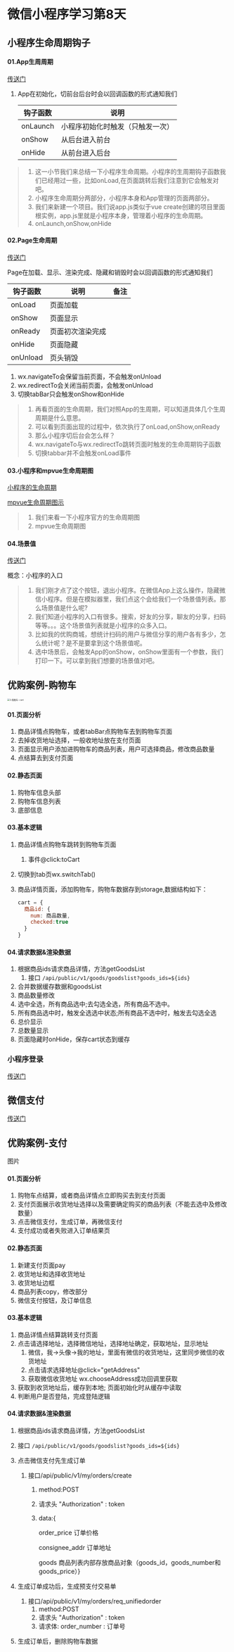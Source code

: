 # 微信小程序学习第8天

## 小程序生命周期钩子

#### 01.App生周周期

[传送门](https://developers.weixin.qq.com/miniprogram/dev/reference/api/App.html)

1. App在初始化，切前台后台时会以回调函数的形式通知我们

   | 钩子函数 | 说明                             |
   | -------- | -------------------------------- |
   | onLaunch | 小程序初始化时触发（只触发一次） |
   | onShow   | 从后台进入前台                   |
   | onHide   | 从前台进入后台                   |

>1. 这一小节我们来总结一下小程序生命周期。小程序的生周期钩子函数我们已经用过一些，比如onLoad,在页面跳转后我们注意到它会触发对吧。
>2. 小程序生命周期分两部分，小程序本身和App管理的页面两部分。
>3. 我们来新建一个项目。我们说app.js类似于vue create创建的项目里面根实例，app.js里就是小程序本身，管理着小程序的生命周期。
>4. onLaunch,onShow,onHide



#### 02.Page生命周期

[传送门](https://developers.weixin.qq.com/miniprogram/dev/framework/app-service/page-life-cycle.html)

Page在加载、显示、渲染完成、隐藏和销毁时会以回调函数的形式通知我们

| 钩子函数 | 说明             | 备注 |
| -------- | ---------------- | ---- |
| onLoad   | 页面加载         |      |
| onShow   | 页面显示         |      |
| onReady  | 页面初次渲染完成 |      |
| onHide   | 页面隐藏         |      |
| onUnload | 页头销毁         |      |

1. wx.navigateTo会保留当前页面，不会触发onUnload
2. wx.redirectTo会关闭当前页面，会触发onUnload
3. 切换tabBar只会触发onShow和onHide

> 1. 再看页面的生命周期，我们对照App的生周期，可以知道具体几个生周周期是什么意思。
> 2. 可以看到页面出现的过程中，依次执行了onLoad,onShow,onReady
> 3. 那么小程序切后台会怎么样？
> 4. wx.navigateTo与wx.redirectTo跳转页面时触发的生命周期钩子函数
> 5. 切换tabbar并不会触发onLoad事件

#### 03.小程序和mpvue生命周期图

[小程序的生命周期](https://developers.weixin.qq.com/miniprogram/dev/framework/app-service/page-life-cycle.html)

[mpvue生命周期图示](http://mpvue.com/mpvue/#%E7%94%9F%E5%91%BD%E5%91%A8%E6%9C%9F%E5%9B%BE%E7%A4%BA)

> 1. 我们来看一下小程序官方的生命周期图
> 2. mpvue生命周期图

#### 04.场景值

[传送门](https://developers.weixin.qq.com/miniprogram/dev/reference/scene-list.html)

概念：小程序的入口

> 1. 我们刚才点了这个按钮，退出小程序。在微信App上这么操作，隐藏微信小程序。但是在模拟器里，我们点这个会给我们一个场景值列表。那么场景值是什么呢?
> 2. 我们知道小程序的入口有很多。搜索，好友的分享，聊友的分享，扫码等等。。。这个场景值列表就是小程序的众多入口。
> 3. 比如我的优购商城，想统计扫码的用户与微信分享的用户各有多少，怎么统计呢？是不是要拿到这个场景值呢。
> 4. 选中场景后，会触发App的onShow，onShow里面有一个参数，我们打印一下。可以拿到我们想要的场景值对吧。



## 优购案例-购物车

<img src="C:\Users\panliang\Desktop\learnmp\day08\01-教学资料\微信小程序08-备课.assets\3-购物车--cart.PNG" alt="3-购物车--cart" style="zoom:33%;" />

#### 01.页面分析

1. 商品详情点购物车，或者tabBar点购物车去到购物车页面
2. 去掉收货地址选择，一般收地址放在支付页面
3. 页面显示用户添加进购物车的商品列表，用户可选择商品，修改商品数量
4. 点结算去到支付页面

#### 02.静态页面

1. 购物车信息头部
2. 购物车信息列表
3. 底部信息

#### 03.基本逻辑

1. 商品详情点购物车跳转到购物车页面

   1. 事件@click:toCart
   
2. 切换到tab页wx.switchTab()
   
2. 商品详情页面，添加购物车，购物车数据存到storage,数据结构如下：
   
      ```js
      cart = {
        商品id: {
          num: 商品数量,
          checked:true
        }
      }
      ```

#### 04.请求数据&渲染数据

1. 根据商品ids请求商品详情，方法getGoodsList
   1. 接口 `/api/public/v1/goods/goodslist?goods_ids=${ids}`
2. 合并数据缓存数据和goodsList
3. 商品数量修改
4. 选中全选，所有商品选中;去勾选全选，所有商品不选中。
5. 所有商品选中时，触发全选选中状态;所有商品不选中时，触发去勾选全选
6. 总价显示
7. 总数量显示
8. 页面隐藏时onHide，保存cart状态到缓存



### 小程序登录

[传送门](https://developers.weixin.qq.com/miniprogram/dev/framework/open-ability/login.html)

>
>
>

## 微信支付

[传送门](https://developers.weixin.qq.com/miniprogram/dev/devtools/different.html#%E5%BE%AE%E4%BF%A1%E6%94%AF%E4%BB%98)



## 优购案例-支付

图片

#### 01.页面分析

1. 购物车点结算，或者商品详情点立即购买去到支付页面
2. 支付页面展示收货地址选择以及需要确定购买的商品列表（不能去选中及修改数量）
3. 点击微信支付，生成订单，再微信支付
4. 支付成功或者失败进入订单结果页

#### 02.静态页面

1. 新建支付页面pay
2. 收货地址和选择收货地址
3. 收货地址边框
4. 商品列表copy，修改部分
5. 微信支付按钮，及订单信息

#### 03.基本逻辑

1. 商品详情点结算跳转支付页面
2. 点击请选择地址，选择微信地址，选择地址确定，获取地址，显示地址
   1. 微信，我->头像->我的地址，里面有微信的收货地址，这里同步微信的收货地址
   2. 点击请求选择地址@click="getAddress"
   3. 获取微信收货地址 wx.chooseAddress成功回调里获取
3.  获取到收货地址后，缓存到本地; 页面初始化时从缓存中读取
4. 判断用户是否登陆，完成登陆逻辑

#### 04.请求数据&渲染数据

1. 根据商品ids请求商品详情，方法getGoodsList
   
1. 接口 `/api/public/v1/goods/goodslist?goods_ids=${ids}`
   
2. 点击微信支付先生成订单

   1. 接口/api/public/v1/my/orders/create

      1. method:POST

      2. 请求头 "Authorization" : token

      3. data:{

         order_price 订单价格

         consignee_addr 订单地址

         goods 商品列表内部存放商品对象（goods_id，goods_number和goods_price）}

3. 生成订单成功后，生成预支付交易单
   1. 接口/api/public/v1/my/orders/req_unifiedorder
      1. method:POST
      2. 请求头 "Authorization" : token
      3. 请求体:
           order_number : 订单号
   
4. 生成订单后，删除购物车数据